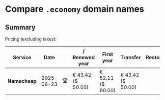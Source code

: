 # Compare `.economy` domain names

## Summary

Pricing (excluding taxes):

| Service | Date |  | / Renewed year | First year | Transfer | Restoration |
|--|--|--|--|--|--|--|
| **Namecheap** | 2025-06-23 | 🏆 | € 43.42<br>($ 50.00) | € 52.11<br>($ 60.00) | € 43.42<br>($ 50.00) |  |

